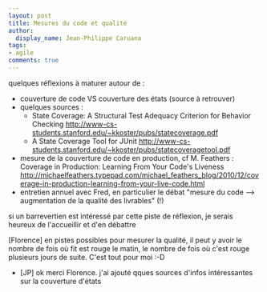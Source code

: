 ```yaml
---
layout: post
title: Mesures du code et qualité
author:
  display_name: Jean-Philippe Caruana
tags:
- agile
comments: true
---
```



quelques réflexions à maturer autour de :

* couverture de code VS couverture des états (source à retrouver)
* quelques sources :
    * State Coverage: A Structural Test Adequacy Criterion for Behavior Checking http://www-cs-students.stanford.edu/~kkoster/pubs/statecoverage.pdf 
    * A State Coverage Tool for JUnit  http://www-cs-students.stanford.edu/~kkoster/pubs/statecoveragetool.pdf
* mesure de la couverture de code en production, cf M. Feathers : Coverage in Production: Learning From Your Code's Liveness http://michaelfeathers.typepad.com/michael_feathers_blog/2010/12/coverage-in-production-learning-from-your-live-code.html
* entretien annuel avec Fred, en particulier le débat "mesure du code --> augmentation de la qualité des livrables" (!)




si un barrevertien est intéressé par cette piste de réflexion, je serais heureux de l'accueillir et d'en débattre

[Florence] en pistes possibles pour mesurer la qualité, il peut y avoir le nombre de fois où fit est rouge le matin, le nombre de fois où c'est rouge plusieurs jours de suite. C'est tout pour moi :-D
* [JP] ok merci Florence. j'ai ajouté qques sources d'infos intéressantes sur la couverture d'états
